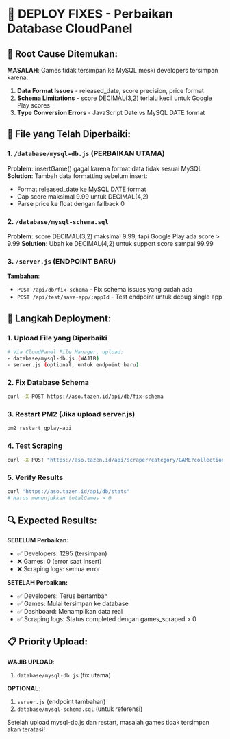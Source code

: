 # 🔧 **DEPLOY FIXES - Perbaikan Database CloudPanel**

## 🎯 **Root Cause Ditemukan:**

**MASALAH**: Games tidak tersimpan ke MySQL meski developers tersimpan karena:

1. **Data Format Issues** - released_date, score precision, price format
2. **Schema Limitations** - score DECIMAL(3,2) terlalu kecil untuk Google Play scores  
3. **Type Conversion Errors** - JavaScript Date vs MySQL DATE format

## 📁 **File yang Telah Diperbaiki:**

### 1. `/database/mysql-db.js` (PERBAIKAN UTAMA)
**Problem**: insertGame() gagal karena format data tidak sesuai MySQL  
**Solution**: Tambah data formatting sebelum insert:
- Format released_date ke MySQL DATE format  
- Cap score maksimal 9.99 untuk DECIMAL(4,2)
- Parse price ke float dengan fallback 0

### 2. `/database/mysql-schema.sql` 
**Problem**: score DECIMAL(3,2) maksimal 9.99, tapi Google Play ada score > 9.99
**Solution**: Ubah ke DECIMAL(4,2) untuk support score sampai 99.99

### 3. `/server.js` (ENDPOINT BARU)
**Tambahan**:
- `POST /api/db/fix-schema` - Fix schema issues yang sudah ada
- `POST /api/test/save-app/:appId` - Test endpoint untuk debug single app

## 🚀 **Langkah Deployment:**

### 1. Upload File yang Diperbaiki
```bash
# Via CloudPanel File Manager, upload:
- database/mysql-db.js (WAJIB)
- server.js (optional, untuk endpoint baru)
```

### 2. Fix Database Schema
```bash
curl -X POST https://aso.tazen.id/api/db/fix-schema
```

### 3. Restart PM2 (Jika upload server.js)
```bash
pm2 restart gplay-api
```

### 4. Test Scraping
```bash
curl -X POST "https://aso.tazen.id/api/scraper/category/GAME?collection=TOP_FREE&num=5"
```

### 5. Verify Results
```bash
curl "https://aso.tazen.id/api/db/stats"
# Harus menunjukkan totalGames > 0
```

## 🔍 **Expected Results:**

**SEBELUM Perbaikan:**
- ✅ Developers: 1295 (tersimpan)  
- ❌ Games: 0 (error saat insert)
- ❌ Scraping logs: semua error

**SETELAH Perbaikan:**
- ✅ Developers: Terus bertambah
- ✅ Games: Mulai tersimpan ke database  
- ✅ Dashboard: Menampilkan data real
- ✅ Scraping logs: Status completed dengan games_scraped > 0

## 📋 **Priority Upload:**

**WAJIB UPLOAD**: 
1. `database/mysql-db.js` (fix utama)

**OPTIONAL**: 
1. `server.js` (endpoint tambahan)
2. `database/mysql-schema.sql` (untuk referensi)

Setelah upload mysql-db.js dan restart, masalah games tidak tersimpan akan teratasi!